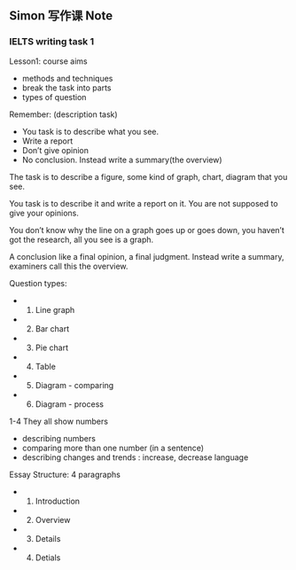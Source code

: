 ## Simon 写作课 Note

### IELTS writing task 1

Lesson1: course aims

- methods and techniques
- break the task into parts
- types of question

Remember: (description task)

- You task is to describe what you see.
- Write a report
- Don’t give opinion
- No conclusion. Instead write a summary(the overview)

The task is to describe a figure, some kind of graph, chart, diagram that you see.

You task is to describe it and write a report on it. You are not supposed to give your opinions.

You don’t know why the line on a graph goes up or goes down, you haven’t got the research, all you see is a graph.

A conclusion like a final opinion, a final judgment. Instead write a summary, examiners call this the overview.

Question types:

- 1. Line graph
- 2. Bar chart
- 3. Pie chart
- 4. Table
- 5. Diagram - comparing
- 6. Diagram - process

1-4 They all show numbers

- describing numbers
- comparing more than one number (in a sentence)
- describing changes and trends : increase, decrease language

Essay Structure: 4 paragraphs

- 1. Introduction
- 2. Overview
- 3. Details
- 4. Detials
